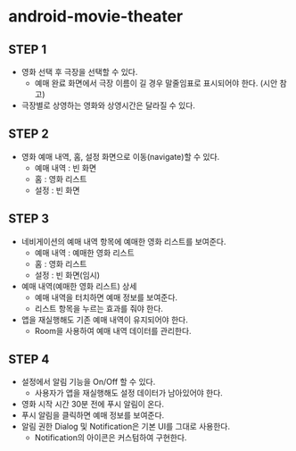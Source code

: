 # android-movie-theater

## STEP 1

- 영화 선택 후 극장을 선택할 수 있다.
    - 예매 완료 화면에서 극장 이름이 길 경우 말줄임표로 표시되어야 한다. (시안 참고)
- 극장별로 상영하는 영화와 상영시간은 달라질 수 있다.

## STEP 2

- 영화 예매 내역, 홈, 설정 화면으로 이동(navigate)할 수 있다.
    - 예매 내역 : 빈 화면
    - 홈 : 영화 리스트
    - 설정 : 빈 화면

## STEP 3

- 네비게이션의 예매 내역 항목에 예매한 영화 리스트를 보여준다.
    - 예매 내역 : 예매한 영화 리스트
    - 홈 : 영화 리스트
    - 설정 : 빈 화면(임시)
- 예매 내역(예매한 영화 리스트) 상세
    - 예매 내역을 터치하면 예매 정보를 보여준다.
    - 리스트 항목을 누르는 효과를 줘야 한다.
- 앱을 재실행해도 기존 예매 내역이 유지되어야 한다.
    - Room을 사용하여 예매 내역 데이터를 관리한다.

## STEP 4

- 설정에서 알림 기능을 On/Off 할 수 있다.
    - 사용자가 앱을 재실행해도 설정 데이터가 남아있어야 한다.
- 영화 시작 시간 30분 전에 푸시 알림이 온다.
- 푸시 알림을 클릭하면 예매 정보를 보여준다.
- 알림 권한 Dialog 및 Notification은 기본 UI를 그대로 사용한다.
    - Notification의 아이콘은 커스텀하여 구현한다.
